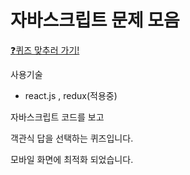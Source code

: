 # 자바스크립트 문제 모음

[:question:퀴즈 맞추러 가기!](https://kdeveloper87.github.io/react-js-question/)

사용기술

* react.js , redux(적용중)


자바스크립트 코드를 보고

객관식 답을 선택하는 퀴즈입니다.

모바일 화면에 최적화 되었습니다.



